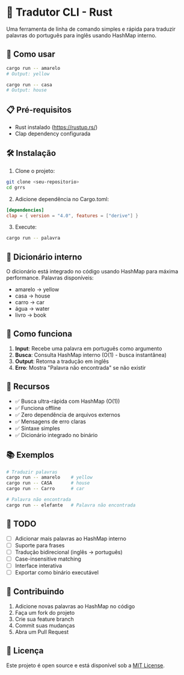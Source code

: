# 🦀 Tradutor CLI - Rust

Uma ferramenta de linha de comando simples e rápida para traduzir palavras do português para inglês usando HashMap interno.

## 🚀 Como usar

```bash
cargo run -- amarelo
# Output: yellow

cargo run -- casa
# Output: house
```

## 📋 Pré-requisitos

- Rust instalado (https://rustup.rs/)
- Clap dependency configurada

## 🛠️ Instalação

1. Clone o projeto:

```bash
git clone <seu-repositorio>
cd grrs
```

2. Adicione dependência no Cargo.toml:

```toml
[dependencies]
clap = { version = "4.0", features = ["derive"] }
```

3. Execute:

```bash
cargo run -- palavra
```

## 📝 Dicionário interno

O dicionário está integrado no código usando HashMap para máxima performance. Palavras disponíveis:

- amarelo → yellow
- casa → house
- carro → car
- água → water
- livro → book

## 🔧 Como funciona

1. **Input**: Recebe uma palavra em português como argumento
2. **Busca**: Consulta HashMap interno (O(1) - busca instantânea)
3. **Output**: Retorna a tradução em inglês
4. **Erro**: Mostra "Palavra não encontrada" se não existir

## 🎯 Recursos

- ✅ Busca ultra-rápida com HashMap (O(1))
- ✅ Funciona offline
- ✅ Zero dependência de arquivos externos
- ✅ Mensagens de erro claras
- ✅ Sintaxe simples
- ✅ Dicionário integrado no binário

## 📚 Exemplos

```bash
# Traduzir palavras
cargo run -- amarelo    # yellow
cargo run -- CASA       # house
cargo run -- Carro      # car

# Palavra não encontrada
cargo run -- elefante   # Palavra não encontrada
```

## 🚧 TODO

- [ ] Adicionar mais palavras ao HashMap interno
- [ ] Suporte para frases
- [ ] Tradução bidirecional (inglês → português)
- [ ] Case-insensitive matching
- [ ] Interface interativa
- [ ] Exportar como binário executável

## 🤝 Contribuindo

1. Adicione novas palavras ao HashMap no código
2. Faça um fork do projeto
3. Crie sua feature branch
4. Commit suas mudanças
5. Abra um Pull Request

## 📄 Licença

Este projeto é open source e está disponível sob a [MIT License](LICENSE).
